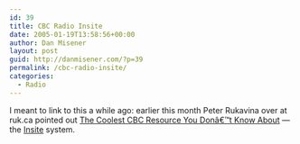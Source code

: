 ```yaml
---
id: 39
title: CBC Radio Insite
date: 2005-01-19T13:58:56+00:00
author: Dan Misener
layout: post
guid: http://danmisener.com/?p=39
permalink: /cbc-radio-insite/
categories:
  - Radio
---
```

I meant to link to this a while ago: earlier this month Peter Rukavina over at ruk.ca pointed out [The Coolest CBC Resource You Donâ€™t Know About](http://ruk.ca/article/2544) &#8212; the [Insite](http://cbc.ca/cgi-bin/insite/BrowseDir.cgi) system.